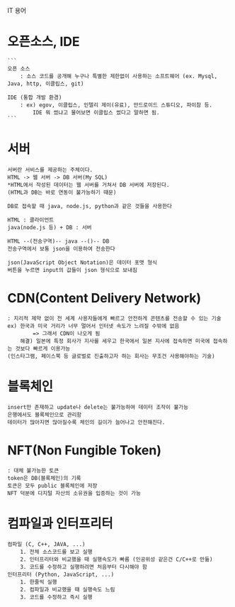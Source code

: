 IT 용어

# 오픈소스, IDE
    ```
    오픈 소스  
        : 소스 코드를 공개해 누구나 특별한 제한없이 사용하는 소프트웨어 (ex. Mysql, Java, http, 이클립스, git)  

    IDE (통합 개발 환경)  
        : ex) egov, 이클립스, 인텔리 제이(유료), 안드로이드 스튜디오, 파이참 등.
            IDE 뭐 썼냐고 물어보면 이클립스 썼다고 말하면 됨.
    ```

# 서버
    서버란 서비스를 제공하는 주체이다.  
    HTML -> 웹 서버 -> DB 서버(My SQL)
    *HTML에서 작성된 데이터는 웹 서버를 거쳐서 DB 서버에 저장된다.
    (HTML과 DB는 바로 연동이 불가능하기 때문)

    DB로 접속할 때 java, node.js, python과 같은 것들을 사용한다

    HTML : 클라이언트
    java(node.js 등) + DB : 서버    

    HTML --(전송구역)-- java --()-- DB
    전송구역에서 보통 json을 이용하여 전송한다

    json(JavaScript Object Notation)은 데이터 포맷 형식
    버튼을 누르면 input의 값들이 json 형식으로 보내짐
    
# CDN(Content Delivery Network)
    : 지리적 제약 없이 전 세계 사용자들에게 빠르고 안전하게 콘텐츠를 전송할 수 있는 기술 
    ex) 한국과 미국 거리가 너무 멀어서 인터넷 속도가 느려질 수밖에 없음
            => 그래서 CDN이 나오게 됨
        해결) 일본에 특정 회사가 지사를 세우고 한국에서 일본 지사에 접속하면 미국에 접속하는 것보다 빠르게 이용가능
    (인스타그램, 페이스북 등 글로벌로 진출하고자 하는 회사는 무조건 사용해야하는 기술)

# 블록체인
    insert만 존재하고 update나 delete는 불가능하여 데이터 조작이 불가능
    은행에서도 블록체인으로 관리함
    데이터가 많아지면 많아질수록 체인의 길이가 늘어나고 안전해진다.
    
# NFT(Non Fungible Token)
    : 대체 불가능한 토큰
    token은 DB(블록체인)의 기록
    토큰은 모두 public 블록체인에 저장
    NFT 덕분에 디지털 자산의 소유권을 입증하는 것이 가능
    
# 컴파일과 인터프리터
    컴파일 (C, C++, JAVA, ...)
        1. 전체 소스코드를 보고 실행
        2. 인터프리터와 비교했을 때 실행속도가 빠름 (인공위성 같은건 C/C++로 만듦)
        3. 코드를 수정하고 실행하려면 처음부터 다시해야 함
    인터프리터 (Python, JavaScript, ...)
        1. 한줄씩 실행
        2. 컴파일과 비교했을 때 실행속도 느림
        3. 코드를 수정하고 즉시 실행


